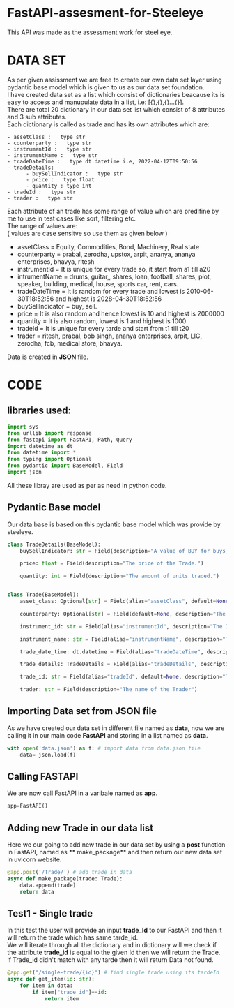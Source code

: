 # FastAPI-assesment-for-Steeleye
This API was made as the  assessment work for steel eye.

# DATA SET
As per given assissment we are free to create  our own data set layer using pydantic base model which is given to us as our data set foundation.  
I have created data set as a list which consist of dictionaries beacause its is easy to access and manupulate data in a list, i.e: [{},{},{}...{}].  
There are total 20 dictionary in our data set list which consist of 8 attributes and 3 sub attributes.  
Each dictionary is called as trade and has its own attributes which are: 

    - assetClass :   type str
    - counterparty :   type str
    - instrumentId :   type str
    - instrumentName :   type str
    - tradeDateTime :   type dt.datetime i.e, 2022-04-12T09:50:56
    - tradeDetails:
          - buySellIndicator :   type str
          - price :   type float
          - quantity : type int
    - tradeId :   type str
    - trader :   type str  
  
Each attribute of an trade has some range of value which are predifine by me to use in test cases like sort, filtering etc.  
The range of values are:  
( values are case sensitve so use them as given below )  
- assetClass          =  Equity, Commodities, Bond, Machinery, Real state  
- counterparty      =  prabal, zerodha, upstox, arpit, ananya, ananya enterprises, bhavya, ritesh  
- instrumentId      =  It is unique for every trade so, it start from a1 till a20  
- intrumentName     =  drums, guitar,, shares, loan, football, shares, plot, speaker, building, medical, house, sports car, rent, cars.  
- tradeDateTime     =  It is random for every trade and lowest is 2010-06-30T18:52:56 and highest is 2028-04-30T18:52:56  
- buySellIndicator  =  buy, sell.  
- price             =  It is also random and hence lowest is 10 and highest is 2000000  
- quantity          =  It is also random, lowest is 1 and highest is 1000  
- tradeId           =  It is unique for every tarde and start from t1 till t20  
- trader            =  ritesh, prabal, bob singh, ananya enterprises, arpit, LIC, zerodha, fcb, medical store, bhavya.  

Data is created in **JSON** file. 

# CODE  

## libraries  used:
``` python
import sys
from urllib import response
from fastapi import FastAPI, Path, Query
import datetime as dt
from datetime import *
from typing import Optional
from pydantic import BaseModel, Field
import json
```
All these libray are used as per as need in python code.  
## Pydantic Base model
Our data base is based on this pydantic base model which was provide by steeleye.
```python
class TradeDetails(BaseModel):
    buySellIndicator: str = Field(description="A value of BUY for buys, SELL for sells.")

    price: float = Field(description="The price of the Trade.")

    quantity: int = Field(description="The amount of units traded.")


class Trade(BaseModel):
    asset_class: Optional[str] = Field(alias="assetClass", default=None, description="The asset class of the instrument traded. E.g. Bond, Equity, FX...etc")

    counterparty: Optional[str] = Field(default=None, description="The counterparty the trade was executed with. May not always be available")

    instrument_id: str = Field(alias="instrumentId", description="The ISIN/ID of the instrument traded. E.g. TSLA, AAPL, AMZN...etc")

    instrument_name: str = Field(alias="instrumentName", description="The name of the instrument traded.")

    trade_date_time: dt.datetime = Field(alias="tradeDateTime", description="The date-time the Trade was executed")

    trade_details: TradeDetails = Field(alias="tradeDetails", description="The details of the trade, i.e. price, quantity")

    trade_id: str = Field(alias="tradeId", default=None, description="The unique ID of the trade")

    trader: str = Field(description="The name of the Trader")
```  
## Importing Data set from JSON file
As we have created our data set in different file named as **data**, now we are calling it in our main code **FastAPI** and storing in  a list named as **data**.
```python
with open('data.json') as f: # import data from data.json file
    data= json.load(f)
```
## Calling FASTAPI
We are now call FastAPI in a varibale named as **app**.
```python
app=FastAPI()
```
## Adding new Trade in our data list
Here we our going to add new trade in our data set by using a **post** function in FastAPI, named as ** make_package** and then return our new data set in uvicorn website.
```python
@app.post('/Trade/') # add trade in data
async def make_package(trade: Trade):
    data.append(trade)
    return data
```
## Test1 - Single trade
In this test the user will provide an input **trade_Id** to our FastAPI and then it will return the trade which has same tarde_id.  
We will iterate through all the dictionary and in dictionary will we check if the attribute **trade_id** is equal to the given Id then we will return the Trade.  
if Trade_id didn't match with any tarde then it will return Data not found.
```python
@app.get("/single-trade/{id}") # find single trade using its tardeId
async def get_item(id: str):
    for item in data:
        if item["trade_id"]==id:
            return item
 ```



